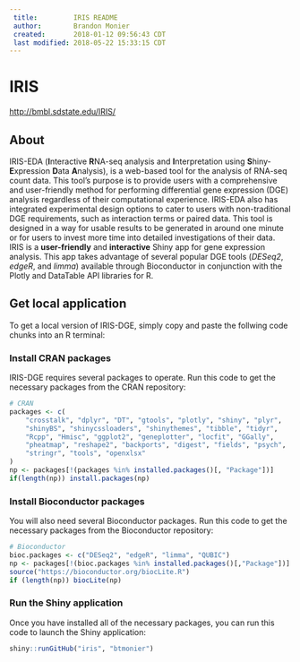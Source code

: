 ```yaml
---
 title:         IRIS README
 author:        Brandon Monier
 created:       2018-01-12 09:56:43 CDT
 last modified: 2018-05-22 15:33:15 CDT
---
```


# IRIS
<http://bmbl.sdstate.edu/IRIS/>

## About
IRIS-EDA (**I**nteractive **R**NA-seq analysis and **I**nterpretation using
**S**hiny-**E**xpression **D**ata **A**nalysis), is a web-based tool for
the analysis of RNA-seq count data. This tool’s purpose is to provide users 
with a comprehensive and user-friendly method for performing differential gene 
expression (DGE) analysis regardless of their computational experience. 
IRIS-EDA also has integrated experimental design options to cater to users 
with non-traditional DGE requirements, such as interaction terms or paired 
data. This tool is designed in a way for usable results to be generated in 
around one minute or for users to invest more time into detailed 
investigations of their data. IRIS is a **user-friendly** and **interactive** 
Shiny app for gene expression analysis. This app takes advantage of several 
popular DGE tools (*DESeq2*, *edgeR*, and *limma*) available through 
Bioconductor in conjunction with the Plotly and DataTable API libraries for R.

## Get local application
To get a local version of IRIS-DGE, simply copy and paste the follwing code
chunks into an R terminal:

### Install CRAN packages
IRIS-DGE requires several packages to operate. Run this code to get the
necessary packages from the CRAN repository:

``` r
# CRAN
packages <- c(
    "crosstalk", "dplyr", "DT", "gtools", "plotly", "shiny", "plyr",
    "shinyBS", "shinycssloaders", "shinythemes", "tibble", "tidyr",
    "Rcpp", "Hmisc", "ggplot2", "geneplotter", "locfit", "GGally", 
    "pheatmap", "reshape2", "backports", "digest", "fields", "psych",
    "stringr", "tools", "openxlsx"
)
np <- packages[!(packages %in% installed.packages()[, "Package"])]
if(length(np)) install.packages(np)
```

### Install Bioconductor packages
You will also need several Bioconductor packages. Run this code to get the 
necessary packages from the Bioconductor repository:

``` r
# Bioconductor
bioc.packages <- c("DESeq2", "edgeR", "limma", "QUBIC")
np <- packages[!(bioc.packages %in% installed.packages()[,"Package"])]
source("https://bioconductor.org/biocLite.R")
if (length(np)) biocLite(np)
```

### Run the Shiny application
Once you have installed all of the necessary packages, you can run this code
to launch the Shiny application:

``` r
shiny::runGitHub("iris", "btmonier")
```
